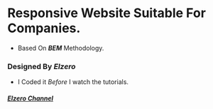 # Responsive Website Suitable For Companies.  
* Based On **_BEM_** Methodology.  
### Designed By _Elzero_
* I Coded it _Before_ I watch the tutorials.  
##### [Elzero Channel](https://www.youtube.com/@ElzeroAcademy/playlists)
